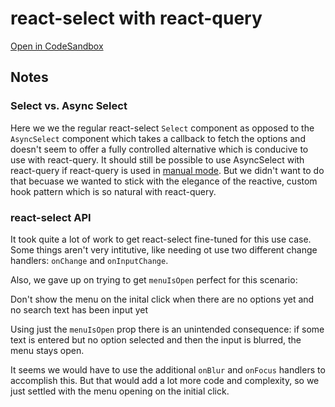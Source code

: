 # react-select with react-query

[Open in CodeSandbox](https://codesandbox.io/s/github/paltamadura/react-select-with-react-query)

## Notes

### Select vs. Async Select

Here we we the regular react-select `Select`
component as
opposed to the `AsyncSelect` component which takes a
callback to fetch the
options and doesn't seem to offer a fully controlled
alternative which is conducive to use with
react-query. It should still be possible to use
AsyncSelect with react-query if react-query is used in
[manual mode](https://github.com/tannerlinsley/react-query#manual-querying).
But we didn't want to do that becuase we
wanted to stick with the elegance of the reactive,
custom hook pattern which is so natural with
react-query.

### react-select API

It took quite a lot of work to get react-select
fine-tuned for this use case. Some things aren't very
intitutive, like needing ot use two different change
handlers: `onChange` and `onInputChange`.

Also, we gave up on trying to get `menuIsOpen` perfect for this scenario:

Don't show the menu on the inital click when
there are no options yet and no search text has
been input yet

Using just the `menuIsOpen` prop there is an
unintended consequence: if some text is entered
but no option selected and then the input is
blurred, the menu stays open.

It seems we would have to use the additional
`onBlur` and `onFocus` handlers to accomplish
this. But that would add a lot more code
and complexity, so we just settled with
the menu opening on the initial click.
